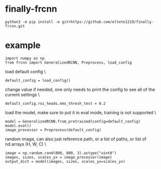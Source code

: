 # finally-frcnn

```
python3 -m pip install -e git+https://github.com/eltoto1219/finally-frcnn.git
```

# example

```
import numpy as np
from frcnn import GeneralizedRCNN, Preprocess, load_config
```
load default config \
```
default_config = load_config()
```
change value if needed, one only needs to print the config to see all of the current settings \
```
default_config.roi_heads.nms_thresh_test = 0.2
```
load the model, make sure to put it in eval mode, training is not supported \
```
model = GeneralizedRCNN.from_pretrained(config=default_config)
model.eval()
image_processor = Preprocess(default_config)
```
random image, can also just reference path, or a list of paths, or list of nd.arrays (H, W, C) \
```
image = np.random.rand(800, 800, 3).astype("uint8")
images, sizes, scales_yx = image_processor(image)
output_dict = model(images, sizes, scales_yx=scales_yx)
```
